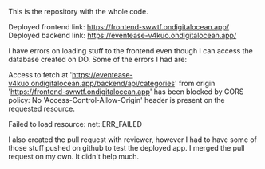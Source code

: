 This is the repository with the whole code.

Deployed frontend link: https://frontend-swwtf.ondigitalocean.app/
Deployed backend link: https://eventease-v4kuo.ondigitalocean.app/

I have errors on loading stuff to the frontend even though I can access the database created on DO. 
Some of the errors I had are:

Access to fetch at 'https://eventease-v4kuo.ondigitalocean.app/backend/api/categories' from origin 'https://frontend-swwtf.ondigitalocean.app' has been blocked by CORS policy: No 'Access-Control-Allow-Origin' header is present on the requested resource.

Failed to load resource: net::ERR_FAILED

I also created the pull request with reviewer, however I had to have some of those stuff pushed on github to test the deployed app. I merged the pull request on my own. It didn't help much.
